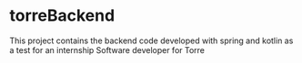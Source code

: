 # torreBackend
This project contains the backend code developed with spring and kotlin as a test for an internship Software developer for Torre
